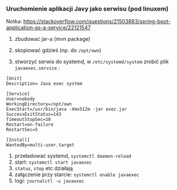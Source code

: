 ### Uruchomienie aplikacji Javy jako serwisu (pod linuxem)

Notka: https://stackoverflow.com/questions/21503883/spring-boot-application-as-a-service/22121547

1. zbudować jar-a (mvn package)

1. skopiować gdzieś (np. do `/opt/own`)

1. stworzyć serwis do systemd, w `/etc/systemd/system` zrobić plik 
`javaexec.service` :
```
[Unit]
Description= Java exec system

[Service]
User=nobody
WorkingDirectory=/opt/own
ExecStart=/usr/bin/java -Xmx512m -jar exec.jar
SuccessExitStatus=143
TimeoutStopSec=10
Restart=on-failure
RestartSec=5

[Install]
WantedBy=multi-user.target
```
1. przeładować systemd, `systemctl daemon-reload`
1. start: `systemctl start javaexec`
1. `status`, `stop` etc działają
1. załączenie przy starcie: `systemctl enable javaexec`
1. logi: `journalctl -u javaexec`
